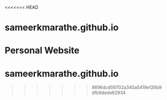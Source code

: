 <<<<<<< HEAD
# sameerkmarathe.github.io
Personal Website 
=======
# sameerkmarathe.github.io
>>>>>>> 9896dcd09702a340a5419e126b9dfb9dede62934
